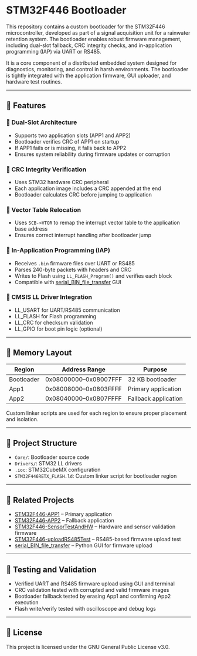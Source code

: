 # STM32F446 Bootloader

This repository contains a custom bootloader for the STM32F446 microcontroller, developed as part of a signal acquisition unit for a rainwater retention system. The bootloader enables robust firmware management, including dual-slot fallback, CRC integrity checks, and in-application programming (IAP) via UART or RS485.

It is a core component of a distributed embedded system designed for diagnostics, monitoring, and control in harsh environments. The bootloader is tightly integrated with the application firmware, GUI uploader, and hardware test routines.

---

## 🚀 Features

### 🔁 Dual-Slot Architecture
- Supports two application slots (APP1 and APP2)
- Bootloader verifies CRC of APP1 on startup
- If APP1 fails or is missing, it falls back to APP2
- Ensures system reliability during firmware updates or corruption

### 🔐 CRC Integrity Verification
- Uses STM32 hardware CRC peripheral
- Each application image includes a CRC appended at the end
- Bootloader calculates CRC before jumping to application

### 🔧 Vector Table Relocation
- Uses `SCB->VTOR` to remap the interrupt vector table to the application base address
- Ensures correct interrupt handling after bootloader jump

### 🔄 In-Application Programming (IAP)
- Receives `.bin` firmware files over UART or RS485
- Parses 240-byte packets with headers and CRC
- Writes to Flash using `LL_FLASH_Program()` and verifies each block
- Compatible with [serial_BIN_file_transfer](https://github.com/Vojtese/serial_BIN_file_transfer) GUI

### 🧱 CMSIS LL Driver Integration
- LL_USART for UART/RS485 communication
- LL_FLASH for Flash programming
- LL_CRC for checksum validation
- LL_GPIO for boot pin logic (optional)

---

## 🧠 Memory Layout

| Region        | Address Range       | Purpose              |
|---------------|---------------------|----------------------|
| Bootloader    | 0x08000000–0x08007FFF | 32 KB bootloader     |
| App1          | 0x08008000–0x0803FFFF | Primary application  |
| App2          | 0x08040000–0x0807FFFF | Fallback application |

Custom linker scripts are used for each region to ensure proper placement and isolation.

---

## 📁 Project Structure

- `Core/`: Bootloader source code
- `Drivers/`: STM32 LL drivers
- `.ioc`: STM32CubeMX configuration
- `STM32F446RETX_FLASH.ld`: Custom linker script for bootloader region

---

## 🔗 Related Projects

- [STM32F446-APP1](https://github.com/Vojtese/STM32F446-APP1) – Primary application
- [STM32F446-APP2](https://github.com/Vojtese/STM32F446-APP2) – Fallback application
- [STM32F446-SensorTestAndHW](https://github.com/Vojtese/STM32F446-SensorTestAndHW) – Hardware and sensor validation firmware
- [STM32F446-uploadRS485Test](https://github.com/Vojtese/STM32F446-uploadRS485Test) – RS485-based firmware upload test
- [serial_BIN_file_transfer](https://github.com/Vojtese/serial_BIN_file_transfer) – Python GUI for firmware upload

---

## 🧪 Testing and Validation

- Verified UART and RS485 firmware upload using GUI and terminal
- CRC validation tested with corrupted and valid firmware images
- Bootloader fallback tested by erasing App1 and confirming App2 execution
- Flash write/verify tested with oscilloscope and debug logs

---

## 📜 License

This project is licensed under the GNU General Public License v3.0.
